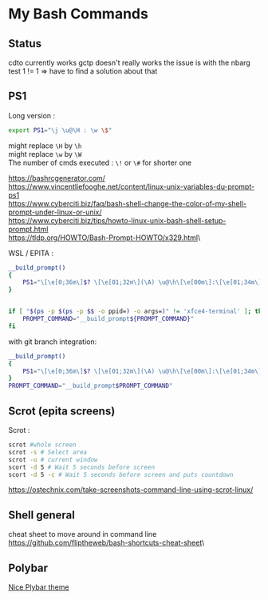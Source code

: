 # My Bash Commands

## Status

cdto currently works
gctp doesn't really works the issue is with the nbarg test
    1 != 1 => have to find a solution about that

## PS1

Long version :

```sh
export PS1="\j \u@\H : \w \$"
```

might replace ``\H`` by ``\h``\
might replace `\w` by `\W`\
The number of cmds executed : `\!` or `\#` for shorter one

<https://bashrcgenerator.com/>\
<https://www.vincentliefooghe.net/content/linux-unix-variables-du-prompt-ps1>\
<https://www.cyberciti.biz/faq/bash-shell-change-the-color-of-my-shell-prompt-under-linux-or-unix/>\
<https://www.cyberciti.biz/tips/howto-linux-unix-bash-shell-setup-prompt.html>\
<https://tldp.org/HOWTO/Bash-Prompt-HOWTO/x329.html>\

WSL / EPITA :

```sh
__build_prompt()
{
    PS1="\[\e[0;36m\]$? \[\e[01;32m\](\A) \u@\h\[\e[00m\]:\[\e[01;34m\]\w\[\e[00;36m\] \[\e[00m\]\n\[\e[01;31m\]\j\[\e[00m\]\$ "
}


if [ "$(ps -p $(ps -p $$ -o ppid=) -o args=)" != 'xfce4-terminal' ]; then
    PROMPT_COMMAND="__build_prompt${PROMPT_COMMAND}"
fi
```

with git branch integration: 
```sh
__build_prompt()
{
    PS1="\[\e[0;36m\]$? \[\e[01;32m\](\A) \u@\h\[\e[00m\]:\[\e[01;34m\]\w\[\e[00;36m\] \$(git branch 2> /dev/null | sed -e '/^[^*]/d' -e 's/* \(.*\)/(\1)/')\[\e[00m\]\n\[\e[01;31m\]\j\[\e[00m\]$ "
}
PROMPT_COMMAND="__build_prompt$PROMPT_COMMAND"
```

## Scrot (epita screens)

Scrot :

```sh
scrot #whole screen
scrot -s # Select area
scrot -u # current window
scort -d 5 # Wait 5 seconds before screen
scort -d 5 -c # Wait 5 seconds before screen and puts countdown
```

<https://ostechnix.com/take-screenshots-command-line-using-scrot-linux/>

## Shell general

cheat sheet to move around in command line
<https://github.com/fliptheweb/bash-shortcuts-cheat-sheet>\

## Polybar

[Nice Plybar theme](https://github.com/matoruru/polybar-adapta-theme)
